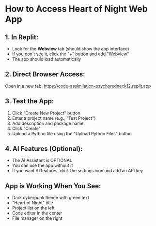 # How to Access Heart of Night Web App

## 1. In Replit:
- Look for the **Webview** tab (should show the app interface)
- If you don't see it, click the "+" button and add "Webview"
- The app should load automatically

## 2. Direct Browser Access:
Open in a new tab: https://code-assimilation-psychoredneck12.replit.app

## 3. Test the App:
1. Click "Create New Project" button
2. Enter a project name (e.g., "Test Project")
3. Add description and package name
4. Click "Create"
5. Upload a Python file using the "Upload Python Files" button

## 4. AI Features (Optional):
- The AI Assistant is OPTIONAL
- You can use the app without it
- If you want AI features, click the settings icon and add an API key

## App is Working When You See:
- Dark cyberpunk theme with green text
- "Heart of Night" title
- Project list on the left
- Code editor in the center
- File manager on the right